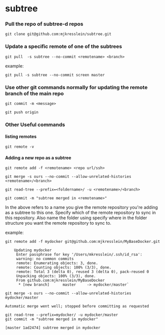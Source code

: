 # subtree
### **Pull the repo of subtree-d repos**
````
git clone git@github.com:mjkresslein/subtree.git
````
### **Update a specific remote of one of the subtrees**
````
git pull  -s subtree --no-commit <remotename> <branch>
````
example:
````
git pull -s subtree --no-commit screen master
````
### **Use other git commands normally for updating the remote branch of the main repo**
````
git commit -m <message>
````
````
git push origin
````
### **Other Useful commands**
#### **listing remotes**
    git remote -v
#### **Adding a new repo as a subtree**
````
git remote add -f <remotename> <repo url/ssh>
````
````
git merge -s ours --no-commit --allow-unrelated-histories <remotename>/<branch>
```` 
````
git read-tree --prefix=<foldername>/ -u <remotename>/<branch>
````
````
git commit -m "subtree merged in <remotename>"
````
In the above <remotename> refers to a name you give the remote repository you're adding as a subtree to this one. Specify which <branch> of the remote repository to sync in this repository. Also name the folder using <foldername> specify where in the folder structure you want the remote repository to sync to.

example:
````
git remote add -f mydocker git@github.com:mjkresslein/MyBaseDocker.git
````
````
    Updating mydocker
     Enter passphrase for key '/Users/mkresslein/.ssh/id_rsa':
     warning: no common commits
     remote: Enumerating objects: 3, done.
     remote: Counting objects: 100% (3/3), done.
     remote: Total 3 (delta 0), reused 3 (delta 0), pack-reused 0
     Unpacking objects: 100% (3/3), done.
     From github.com:mjkresslein/MyBaseDocker
      * [new branch]      master     -> mydocker/master`
````
````
git merge -s ours --no-commit --allow-unrelated-histories mydocker/master
````
````
Automatic merge went well; stopped before committing as requested
````
````
git read-tree --prefix=mydocker/ -u mydocker/master
git commit -m "subtree merged in mydocker"
````
````
[master 1ad2474] subtree merged in mydocker
````
